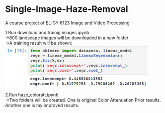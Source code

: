 # Single-Image-Haze-Removal
A course project of EL-GY 6123 Image and Video Processing


1.Run download and trainig images.ipynb  
  →800 landscape images will be downloaded in a new folder  
  →A training result will be shown:  
  ![avatar](https://github.com/XuanJLiu/Single-Image-Haze-Removal/blob/master/markdownRes/WX20190410-163049.png?raw=true)    
    
2.Run haze_coloratt.ipynb  
  →Two folders will be created. One is original Color Attenuation Prior results. Another one is my improved results.
